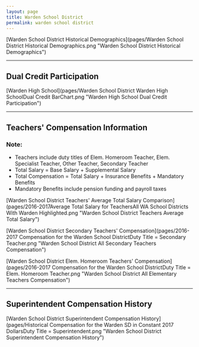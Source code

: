 ```yaml
---
layout: page
title: Warden School District
permalink: warden school district
---
```



[Warden School District Historical Demographics](pages/Warden School District Historical Demographics.png "Warden School District Historical Demographics")

___

## Dual Credit Participation

[Warden High School](pages/Warden School District Warden High SchoolDual Credit BarChart.png "Warden High School Dual Credit Participation")


___

## Teachers' Compensation Information
### Note:
- Teachers include duty titles of Elem. Homeroom Teacher, Elem. Specialist Teacher, Other Teacher, Secondary Teacher
- Total Salary = Base Salary + Supplemental Salary
- Total Compensation = Total Salary + Insurance Benefits + Mandatory Benefits
- Mandatory Benefits include pension funding and payroll taxes

[Warden School District Teachers' Average Total Salary Comparison](pages/2016-2017Average Total Salary for TeachersAll WA School Districts With Warden Highlighted.png "Warden School District Teachers Average Total Salary")

[Warden School District Secondary Teachers' Compensation](pages/2016-2017 Compensation for the Warden School DistrictDuty Title = Secondary Teacher.png "Warden School District All Secondary Teachers Compensation")

[Warden School District Elem. Homeroom Teachers' Compensation](pages/2016-2017 Compensation for the Warden School DistrictDuty Title = Elem. Homeroom Teacher.png "Warden School District All Elementary Teachers Compensation")


___

## Superintendent Compensation History

[Warden School District Superintendent Compensation History](pages/Historical Compensation for the Warden SD in Constant 2017 DollarsDuty Title = Superintendent.png "Warden School District Superintendent Compensation History")

